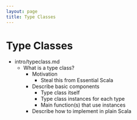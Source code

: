 ```yaml
---
layout: page
title: Type Classes
---
```


# Type Classes

 - intro/typeclass.md
    - What is a type class?
       - Motivation
          - Steal this from Essential Scala
       - Describe basic components
          - Type class itself
          - Type class instances for each type
          - Main function(s) that use instances
       - Describe how to implement in plain Scala
